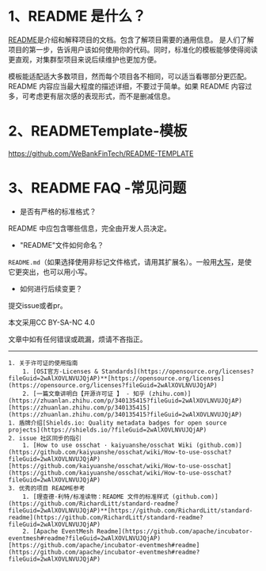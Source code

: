 # 1、README 是什么？

[README](https://en.wikipedia.org/wiki/README?fileGuid=2wAlXOVLNVUJQjAP)是介绍和解释项目的文档。包含了解项目需要的通用信息。 是人们了解项目的第一步，告诉用户该如何使用你的代码。同时，标准化的模板能够使得阅读更直观，对集群型项目来说后续维护也更加方便。

模板能适配适大多数项目，然而每个项目各不相同，可以适当看哪部分更匹配。 README 内容应当最大程度的描述详细，不要过于简单。如果 README 内容过多，可考虑更有层次感的表现形式，而不是删减信息。

# 2、READMETemplate-模板

https://github.com/WeBankFinTech/README-TEMPLATE

# 3、README FAQ -常见问题

* 是否有严格的标准格式？

README 中应包含哪些信息，完全由开发人员决定。

* "README"文件如何命名？

`README.md`（如果选择使用非标记文件格式，请用其扩展名）。一般用[大写](https://softwareengineering.stackexchange.com/q/301691/298927?fileGuid=2wAlXOVLNVUJQjAP)，是使它更突出，也可以用小写。

* 如何进行后续变更？

提交issue或者pr。


本文采用CC BY-SA-NC 4.0

文章中如有任何错误或疏漏，烦请不吝指正。


---


    1. 关于许可证的使用指南
        1. [OSI官方-Licenses & Standards](https://opensource.org/licenses?fileGuid=2wAlXOVLNVUJQjAP)**[https://opensource.org/licenses](https://opensource.org/licenses?fileGuid=2wAlXOVLNVUJQjAP)
        2. [一篇文章讲明白【开源许可证 】 - 知乎 (zhihu.com)](https://zhuanlan.zhihu.com/p/340135415?fileGuid=2wAlXOVLNVUJQjAP)[https://zhuanlan.zhihu.com/p/340135415](https://zhuanlan.zhihu.com/p/340135415?fileGuid=2wAlXOVLNVUJQjAP)
    1. 盾牌介绍[Shields.io: Quality metadata badges for open source projects](https://shields.io/?fileGuid=2wAlXOVLNVUJQjAP)
    2. issue 社区同步的指引
        1. [How to use osschat · kaiyuanshe/osschat Wiki (github.com)](https://github.com/kaiyuanshe/osschat/wiki/How-to-use-osschat?fileGuid=2wAlXOVLNVUJQjAP)[https://github.com/kaiyuanshe/osschat/wiki/How-to-use-osschat](https://github.com/kaiyuanshe/osschat/wiki/How-to-use-osschat?fileGuid=2wAlXOVLNVUJQjAP)
    3. 优秀的项目 README参考
        1. [理查德·利特/标准读物：README 文件的标准样式 (github.com)](https://github.com/RichardLitt/standard-readme?fileGuid=2wAlXOVLNVUJQjAP)**[https://github.com/RichardLitt/standard-readme](https://github.com/RichardLitt/standard-readme?fileGuid=2wAlXOVLNVUJQjAP)
        2. [Apache EventMesh Readme](https://github.com/apache/incubator-eventmesh#readme?fileGuid=2wAlXOVLNVUJQjAP)[https://github.com/apache/incubator-eventmesh#readme](https://github.com/apache/incubator-eventmesh#readme?fileGuid=2wAlXOVLNVUJQjAP)


